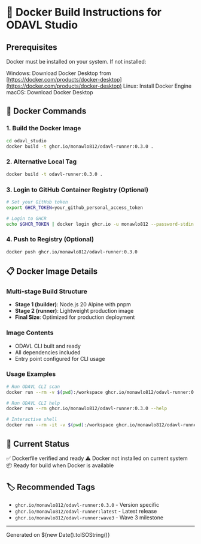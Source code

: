 # 🐳 Docker Build Instructions for ODAVL Studio

## Prerequisites

Docker must be installed on your system. If not installed:

Windows: Download Docker Desktop from [https://docker.com/products/docker-desktop](https://docker.com/products/docker-desktop)
Linux: Install Docker Engine
macOS: Download Docker Desktop

## 🚀 Docker Commands

### 1. Build the Docker Image

```bash
cd odavl_studio
docker build -t ghcr.io/monawlo812/odavl-runner:0.3.0 .
```

### 2. Alternative Local Tag

```bash
docker build -t odavl-runner:0.3.0 .
```

### 3. Login to GitHub Container Registry (Optional)

```bash
# Set your GitHub token
export GHCR_TOKEN=your_github_personal_access_token

# Login to GHCR
echo $GHCR_TOKEN | docker login ghcr.io -u monawlo812 --password-stdin
```

### 4. Push to Registry (Optional)

```bash
docker push ghcr.io/monawlo812/odavl-runner:0.3.0
```

## 📋 Docker Image Details

### Multi-stage Build Structure

- **Stage 1 (builder)**: Node.js 20 Alpine with pnpm
- **Stage 2 (runner)**: Lightweight production image
- **Final Size**: Optimized for production deployment

### Image Contents

- ODAVL CLI built and ready
- All dependencies included
- Entry point configured for CLI usage

### Usage Examples

```bash
# Run ODAVL CLI scan
docker run --rm -v $(pwd):/workspace ghcr.io/monawlo812/odavl-runner:0.3.0 scan

# Run ODAVL CLI help
docker run --rm ghcr.io/monawlo812/odavl-runner:0.3.0 --help

# Interactive shell
docker run --rm -it -v $(pwd):/workspace ghcr.io/monawlo812/odavl-runner:0.3.0 /bin/sh
```

## 🔧 Current Status

✅ Dockerfile verified and ready
⚠️ Docker not installed on current system
📦 Ready for build when Docker is available

## 🏷️ Recommended Tags

- `ghcr.io/monawlo812/odavl-runner:0.3.0` - Version specific
- `ghcr.io/monawlo812/odavl-runner:latest` - Latest release
- `ghcr.io/monawlo812/odavl-runner:wave3` - Wave 3 milestone

---

Generated on ${new Date().toISOString()}
